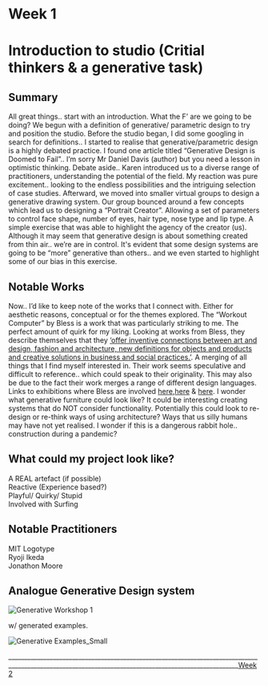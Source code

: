 # Week 1
# Introduction to studio (Critial thinkers & a generative task)

## Summary  <br />
All great things.. start with an introduction. What the F’ are we going to be doing? We begun with a definition of generative/ parametric design to try and position the studio. Before the studio began, I did some googling in search for definitions.. I started to realise that generative/parametric design is a highly debated practice. I found one article titled “Generative Design is Doomed to Fail”.. I’m sorry Mr Daniel Davis (author) but you need a lesson in optimistic thinking. Debate aside.. Karen introduced us to a diverse range of practitioners, understanding the potential of the field. My reaction was pure excitement.. looking to the endless possibilities and the intriguing selection of case studies.  Afterward, we moved into smaller virtual groups to design a generative drawing system. Our group bounced around a few concepts which lead us to designing a “Portrait Creator”. Allowing a set of parameters to control face shape, number of eyes, hair type, nose type and lip type. A simple exercise that was able to highlight the agency of the creator (us). Although it may seem that generative design is about something created from thin air.. we’re are in control. It's evident that some design systems are going to be “more” generative than others.. and we even started to highlight some of our bias in this exercise. 

## Notable Works <br />
Now.. I’d like to keep note of the works that I connect with. Either for aesthetic reasons, conceptual or for the themes explored. The “Workout Computer” by Bless is a work that was particularly striking to me. The perfect amount of quirk for my liking. Looking at works from Bless, they describe themselves that they [‘offer inventive connections between art and design, fashion and architecture, new definitions for objects and products and creative solutions in business and social practices.’](http://freedmanfitzpatrick.com/exhibitions/bless-n65/). A merging of all things that I find myself interested in. Their work seems speculative and difficult to reference.. which could speak to their originality. This may also be due to the fact their work merges a range of different design languages. Links to exhibitions where Bless are involved [here](https://www.gta.arch.ethz.ch/exhibitions/retail-apocalypse),[here](http://freedmanfitzpatrick.com/exhibitions/bless-n65/) & [here](http://freedmanfitzpatrick.com/exhibitions/stefan-tcherepnin/). I wonder what generative furniture could look like? It could be interesting creating systems that do NOT consider functionality. Potentially this could look to re-design or re-think ways of using architecture? Ways that us silly humans may have not yet realised. I wonder if this is a dangerous rabbit hole.. construction during a pandemic? 

## What could my project look like?  <br />
A REAL artefact (if possible)  <br />
Reactive (Experience based?)  <br />
Playful/ Quirky/ Stupid  <br />
Involved with Surfing  <br />


## Notable Practitioners  <br />
MIT Logotype  <br />
Ryoji Ikeda  <br />
Jonathon Moore  <br />

## Analogue Generative Design system   <br />
 

![Generative Workshop 1](https://user-images.githubusercontent.com/68723193/88773087-091ed700-d1c5-11ea-90a3-bbceeb05a27e.jpg)

w/ generated examples.

![Generative Examples_Small](https://user-images.githubusercontent.com/68723193/88772895-c2c97800-d1c4-11ea-9b4c-4050d2fb1322.jpg)
   
______________________________________________________________________________________________________________________________________________________[Week 2](https://louiseastt.github.io/Slave2/Week%202/)
